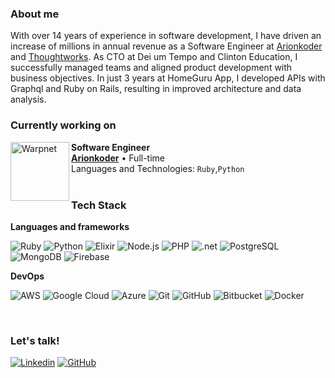 <h3>About me</h3>

With over 14 years of experience in software development, I have driven an increase of millions in annual revenue as a Software Engineer at [Arionkoder](https://www.arionkoder.com/) and [Thoughtworks](https://www.thoughtworks.com/). As CTO at Dei um Tempo and Clinton Education, I successfully managed teams and aligned product development with business objectives. In just 3 years at HomeGuru App, I developed APIs with Graphql and Ruby on Rails, resulting in improved architecture and data analysis.


<h3>Currently working on</h3>

[<img align="left" width="94px" alt="Warpnet" src="https://github.com/user-attachments/assets/63fd2289-6877-4fe1-b6fb-bdde2ab9d8b1"/>]([https://arionkoder.com/)
**Software Engineer** \
[**Arionkoder**](https://www.arionkoder.com/) • Full-time \
Languages and Technologies: `Ruby`,`Python` \
<br/>

<h3>Tech Stack</h3>

**Languages and frameworks**

![Ruby](https://img.shields.io/badge/Ruby-CC342D?style=for-the-badge&logo=ruby&logoColor=white)
![Python](https://img.shields.io/badge/Python-3776AB?style=for-the-badge&logo=python&logoColor=white)
![Elixir](https://img.shields.io/badge/elixir-%234B275F.svg?style=for-the-badge&logo=elixir&logoColor=white)
![Node.js](https://img.shields.io/badge/Node.js-43853D?style=for-the-badge&logo=node.js&logoColor=white)
![PHP](https://img.shields.io/badge/PHP-777BB4?style=for-the-badge&logo=php&logoColor=white)
![.net](https://img.shields.io/badge/.NET-5C2D91?style=for-the-badge&logo=.net&logoColor=white)
![PostgreSQL](https://img.shields.io/badge/PostgreSQL-316192?style=for-the-badge&logo=postgresql&logoColor=white)
![MongoDB](https://img.shields.io/badge/MongoDB-4EA94B?style=for-the-badge&logo=mongodb&logoColor=white)
![Firebase](https://img.shields.io/badge/Firebase-F29D0C?style=for-the-badge&logo=firebase&logoColor=white)


**DevOps**

![AWS](https://img.shields.io/badge/Amazon_AWS-232F3E?style=for-the-badge&logo=amazon-aws&logoColor=white)
![Google Cloud](https://img.shields.io/badge/Google_Cloud-4285F4?style=for-the-badge&logo=google-cloud&logoColor=white)
![Azure](https://img.shields.io/badge/Microsoft_Azure-0089D6?style=for-the-badge&logo=microsoft-azure&logoColor=white)
![Git](https://img.shields.io/badge/Git-E34F26?style=for-the-badge&logo=git&logoColor=white)
![GitHub](https://img.shields.io/badge/GitHub-100000?style=for-the-badge&logo=github&logoColor=white)
![Bitbucket](https://img.shields.io/badge/Bitbucket-330F63?style=for-the-badge&logo=bitbucket&logoColor=white)
![Docker](https://img.shields.io/badge/Docker-2496ED?style=for-the-badge&logo=docker&logoColor=white)

<br/>

<h3>Let's talk!</h3>

[![Linkedin](https://img.shields.io/badge/LinkedIn-0077B5?style=for-the-badge&logo=linkedin&logoColor=white)](https://linkedin.com/in/muriloazevedo)
[![GitHub](https://img.shields.io/badge/GitHub-100000?style=for-the-badge&logo=github&logoColor=white)](https://github.com/muriloazevedo)
